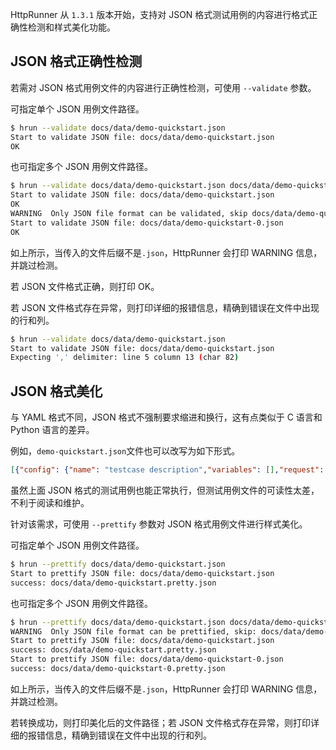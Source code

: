 
HttpRunner 从 `1.3.1` 版本开始，支持对 JSON 格式测试用例的内容进行格式正确性检测和样式美化功能。

## JSON 格式正确性检测

若需对 JSON 格式用例文件的内容进行正确性检测，可使用 `--validate` 参数。

可指定单个 JSON 用例文件路径。

```bash
$ hrun --validate docs/data/demo-quickstart.json
Start to validate JSON file: docs/data/demo-quickstart.json
OK
```

也可指定多个 JSON 用例文件路径。

```bash
$ hrun --validate docs/data/demo-quickstart.json docs/data/demo-quickstart.yml docs/data/demo-quickstart-0.json
Start to validate JSON file: docs/data/demo-quickstart.json
OK
WARNING  Only JSON file format can be validated, skip docs/data/demo-quickstart.yml
Start to validate JSON file: docs/data/demo-quickstart-0.json
OK
```

如上所示，当传入的文件后缀不是`.json`，HttpRunner 会打印 WARNING 信息，并跳过检测。

若 JSON 文件格式正确，则打印 OK。

若 JSON 文件格式存在异常，则打印详细的报错信息，精确到错误在文件中出现的行和列。

```bash
$ hrun --validate docs/data/demo-quickstart.json
Start to validate JSON file: docs/data/demo-quickstart.json
Expecting ',' delimiter: line 5 column 13 (char 82)
```

## JSON 格式美化

与 YAML 格式不同，JSON 格式不强制要求缩进和换行，这有点类似于 C 语言和 Python 语言的差异。

例如，`demo-quickstart.json`文件也可以改写为如下形式。

```json
[{"config": {"name": "testcase description","variables": [],"request": {"base_url": "","headers": {"User-Agent": "python-requests/2.18.4"}}}},{"test": {"name": "/api/get-token","request": {"url": "http://127.0.0.1:5000/api/get-token","headers": {"device_sn": "FwgRiO7CNA50DSU","user_agent": "iOS/10.3","os_platform": "ios","app_version": "2.8.6","Content-Type": "application/json"},"method": "POST","json": {"sign": "958a05393efef0ac7c0fb80a7eac45e24fd40c27"}},"validate": [{"eq": ["status_code",200]},{"eq": ["headers.Content-Type","application/json"]},{"eq": ["content.success",true]},{"eq": ["content.token","baNLX1zhFYP11Seb"]}]}},{"test": {"name": "/api/users/1000","request": {"url": "http://127.0.0.1:5000/api/users/1000","headers": {"device_sn": "FwgRiO7CNA50DSU","token": "baNLX1zhFYP11Seb","Content-Type": "application/json"},"method": "POST","json": {"name": "user1","password": "123456"}},"validate": [{"eq": ["status_code",201]},{"eq": ["headers.Content-Type","application/json"]},{"eq": ["content.success",true]},{"eq": ["content.msg","user created successfully."]}]}}]
```

虽然上面 JSON 格式的测试用例也能正常执行，但测试用例文件的可读性太差，不利于阅读和维护。

针对该需求，可使用 `--prettify` 参数对 JSON 格式用例文件进行样式美化。

可指定单个 JSON 用例文件路径。

```bash
$ hrun --prettify docs/data/demo-quickstart.json
Start to prettify JSON file: docs/data/demo-quickstart.json
success: docs/data/demo-quickstart.pretty.json
```

也可指定多个 JSON 用例文件路径。

```bash
$ hrun --prettify docs/data/demo-quickstart.json docs/data/demo-quickstart.yml docs/data/demo-quickstart-0.json
WARNING  Only JSON file format can be prettified, skip: docs/data/demo-quickstart.yml
Start to prettify JSON file: docs/data/demo-quickstart.json
success: docs/data/demo-quickstart.pretty.json
Start to prettify JSON file: docs/data/demo-quickstart-0.json
success: docs/data/demo-quickstart-0.pretty.json
```

如上所示，当传入的文件后缀不是`.json`，HttpRunner 会打印 WARNING 信息，并跳过检测。

若转换成功，则打印美化后的文件路径；若 JSON 文件格式存在异常，则打印详细的报错信息，精确到错误在文件中出现的行和列。
